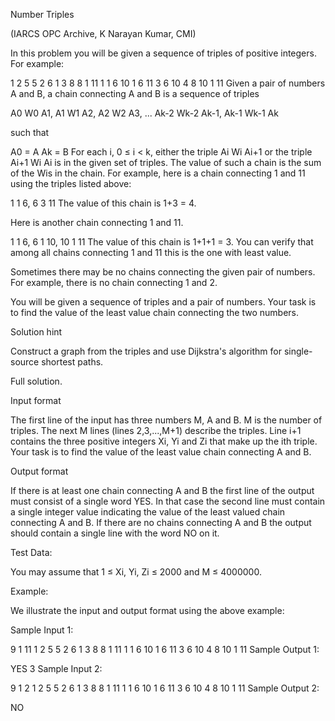 Number Triples

(IARCS OPC Archive, K Narayan Kumar, CMI)

In this problem you will be given a sequence of triples of positive integers. For example:

 1  2   5
 5  2   6
 1  3   8
 8  1  11
 1  1   6
10  1   6
11  3   6
10  4   8
10  1  11
Given a pair of numbers A and B, a chain connecting A and B is a sequence of triples

A0 W0 A1,   A1 W1 A2,   A2 W2 A3,   ... Ak-2 Wk-2 Ak-1,   Ak-1 Wk-1 Ak

such that

A0 = A
Ak = B
For each i, 0 ≤ i < k, either the triple Ai Wi Ai+1 or the triple Ai+1 Wi Ai is in the given set of triples.
The value of such a chain is the sum of the Wis in the chain. For example, here is a chain connecting 1 and 11 using the triples listed above:

1  1  6,  6  3  11
The value of this chain is 1+3 = 4.

Here is another chain connecting 1 and 11.

1  1  6,  6  1  10,  10  1  11
The value of this chain is 1+1+1 = 3. You can verify that among all chains connecting 1 and 11 this is the one with least value.

Sometimes there may be no chains connecting the given pair of numbers. For example, there is no chain connecting 1 and 2.

You will be given a sequence of triples and a pair of numbers. Your task is to find the value of the least value chain connecting the two numbers.

Solution hint

Construct a graph from the triples and use Dijkstra's algorithm for single-source shortest paths.

Full solution.

Input format

The first line of the input has three numbers M, A and B. M is the number of triples. The next M lines (lines 2,3,...,M+1) describe the triples. Line i+1 contains the three positive integers Xi, Yi and Zi that make up the ith triple. Your task is to find the value of the least value chain connecting A and B.

Output format

If there is at least one chain connecting A and B the first line of the output must consist of a single word YES. In that case the second line must contain a single integer value indicating the value of the least valued chain connecting A and B. If there are no chains connecting A and B the output should contain a single line with the word NO on it.

Test Data:

You may assume that 1 ≤ Xi, Yi, Zi ≤ 2000 and M ≤ 4000000.

Example:

We illustrate the input and output format using the above example:

Sample Input 1:

9 1 11
1 2 5
5 2 6
1 3 8
8 1 11
1 1 6
10 1 6
11 3 6
10 4 8
10 1 11
Sample Output 1:

YES
3
Sample Input 2:

9 1 2
1 2 5
5 2 6
1 3 8
8 1 11
1 1 6
10 1 6
11 3 6
10 4 8
10 1 11
Sample Output 2:

NO